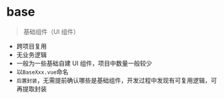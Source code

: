 # base

> 基础组件（UI 组件）

- 跨项目复用
- 无业务逻辑
- 一般为一些基础自建 UI 组件，项目中数量一般较少
- 以`BaseXxx.vue`命名
- `后置封装`，无需提前确认哪些是基础组件，开发过程中发现有可复用逻辑，可再提取封装
